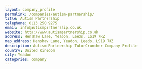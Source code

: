 ```yaml
---
layout: company_profile
permalink: /companies/autism-partnership/
title: Autism Partnership
telephone: 0113 250 9275
email: info@autismpartnership.co.uk.
website: http://www.autismpartnership.co.uk
address: Henshaw Lane, Yeadon, Leeds, LS19 7RZ
map_address: Henshaw Lane, Yeadon, Leeds, LS19 7RZ
description: Autism Partnership TutorCruncher Company Profile
country: United Kingdom
city: Yeadon
categories: company
---
```


